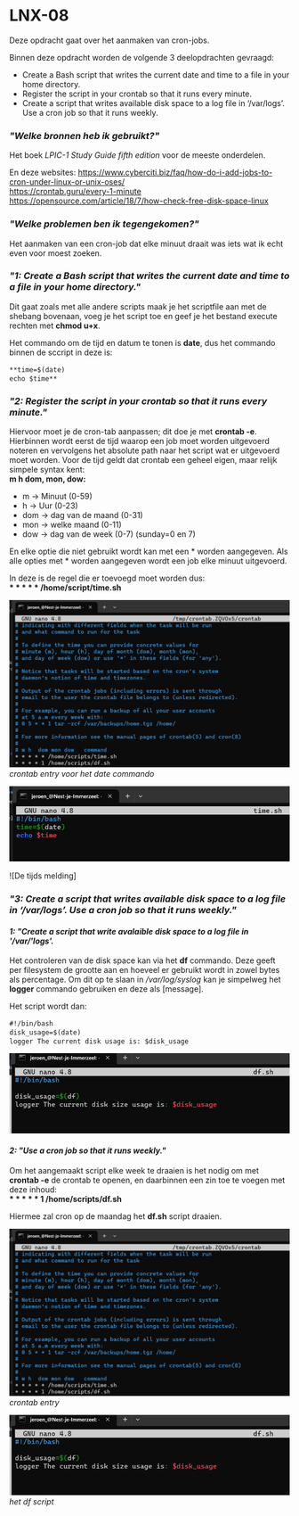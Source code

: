 # LNX-08

Deze opdracht gaat over het aanmaken van cron-jobs.

Binnen deze opdracht worden de volgende 3 deelopdrachten gevraagd:

- Create a Bash script that writes the current date and time to a file in your home directory.
- Register the script in your crontab so that it runs every minute.
- Create a script that writes available disk space to a log file in ‘/var/logs’. Use a cron job so that it runs weekly.

### *"Welke bronnen heb ik gebruikt?"*
Het boek *LPIC-1 Study Guide fifth edition* voor de meeste onderdelen.  

En deze websites:
https://www.cyberciti.biz/faq/how-do-i-add-jobs-to-cron-under-linux-or-unix-oses/   
https://crontab.guru/every-1-minute
https://opensource.com/article/18/7/how-check-free-disk-space-linux


### *"Welke problemen ben ik tegengekomen?"*
Het aanmaken van een cron-job dat elke minuut draait was iets wat ik echt even voor moest zoeken. 

### *"1: Create a Bash script that writes the current date and time to a file in your home directory."*

Dit gaat zoals met alle andere scripts maak je het scriptfile aan met de shebang bovenaan, voeg je het script toe en geef je het bestand execute rechten met **chmod u+x**.

Het commando om de tijd en datum te tonen is  **date**, dus het commando binnen de sccript in deze is: 
```
**time=$(date)  
echo $time**
```




### *"2: Register the script in your crontab so that it runs every minute."* 

Hiervoor moet je de cron-tab aanpassen; dit doe je met **crontab -e**.
Hierbinnen wordt eerst de tijd waarop een job moet worden uitgevoerd noteren en vervolgens het absolute path naar het script wat er uitgevoerd moet worden.
Voor de tijd geldt dat crontab een geheel eigen, maar relijk simpele syntax kent:  
**m h dom, mon, dow:**  
- m -> Minuut (0-59)
- h -> Uur (0-23)
- dom -> dag van de maand (0-31)
- mon -> welke maand (0-11)
- dow -> dag van de week (0-7) (sunday=0 en 7)

En elke optie die niet gebruikt wordt kan met een * worden aangegeven. Als alle opties met \* worden aangegeven wordt een job elke minuut uitgevoerd.

In deze is de regel die er toevoegd moet worden dus:  
**\* \* \* \* \* /home/script/time.sh**

![Het crontab](/00_includes/crontab_time.png)
*crontab entry voor het date commando*

![Het script](/00_includes/time_sh.png)

![De tijds melding]


### *"3: Create a script that writes available disk space to a log file in ‘/var/logs’. Use a cron job so that it runs weekly."* 

#### *1: "Create a script that write avalaible disk space to a log file in '/var/'logs'.*
Het controleren van de disk space kan via het **df** commando. Deze geeft per filesystem de grootte aan en hoeveel er gebruikt wordt in zowel bytes als percentage.
Om dit op te slaan in */var/log/syslog* kan je simpelweg het **logger** commando gebruiken en deze als [message].

Het script wordt dan:
```
#!/bin/bash
disk_usage=$(date)
logger The current disk usage is: $disk_usage 
```

![Het script](/00_includes/df_sh.png)

#### *2: "Use a cron job so that it runs weekly."*

Om het aangemaakt script elke week te draaien is het nodig om met **crontab -e** de crontab te openen, en daarbinnen een zin toe te voegen met deze inhoud:  
**\* \* \* \* \* 1 /home/scripts/df.sh**

Hiermee zal cron op de maandag het **df.sh** script draaien.


![crontab entry](/00_includes/crontab_time.png)
*crontab entry*  


![de output](/00_includes/df_sh.png)
*het df script*